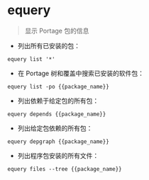 # equery

> 显示 Portage 包的信息

- 列出所有已安装的包：

`equery list '*'`

- 在 Portage 树和覆盖中搜索已安装的软件包：

`equery list -po {{package_name}}`

- 列出依赖于给定包的所有包：

`equery depends {{package_name}}`

- 列出给定包依赖的所有包：

`equery depgraph {{package_name}}`

- 列出程序包安装的所有文件：

`equery files --tree {{package_name}}`

[#]: contributors: ([潘潘]，[jim.大团结])